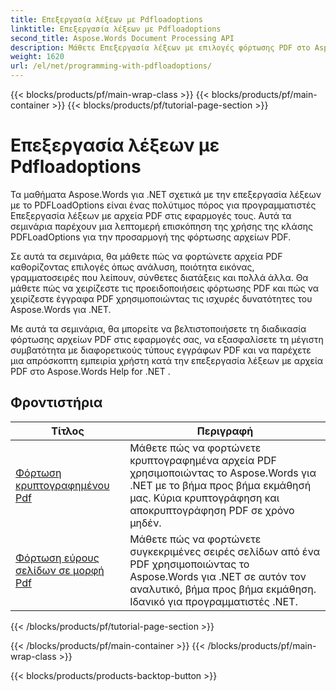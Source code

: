 ```yaml
---
title: Επεξεργασία λέξεων με Pdfloadoptions
linktitle: Επεξεργασία λέξεων με Pdfloadoptions
second_title: Aspose.Words Document Processing API
description: Μάθετε Επεξεργασία λέξεων με επιλογές φόρτωσης PDF στο Aspose.Words για .NET. Μάθετε πώς να φορτώνετε και να χειρίζεστε έγγραφα του Word σε μορφή PDF με οδηγίες βήμα προς βήμα και δείγμα κώδικα.
weight: 1620
url: /el/net/programming-with-pdfloadoptions/
---
```


{{< blocks/products/pf/main-wrap-class >}}
{{< blocks/products/pf/main-container >}}
{{< blocks/products/pf/tutorial-page-section >}}

# Επεξεργασία λέξεων με Pdfloadoptions

Τα μαθήματα Aspose.Words για .NET σχετικά με την επεξεργασία λέξεων με το PDFLoadOptions είναι ένας πολύτιμος πόρος για προγραμματιστές Επεξεργασία λέξεων με αρχεία PDF στις εφαρμογές τους. Αυτά τα σεμινάρια παρέχουν μια λεπτομερή επισκόπηση της χρήσης της κλάσης PDFLoadOptions για την προσαρμογή της φόρτωσης αρχείων PDF.

Σε αυτά τα σεμινάρια, θα μάθετε πώς να φορτώνετε αρχεία PDF καθορίζοντας επιλογές όπως ανάλυση, ποιότητα εικόνας, γραμματοσειρές που λείπουν, σύνθετες διατάξεις και πολλά άλλα. Θα μάθετε πώς να χειρίζεστε τις προειδοποιήσεις φόρτωσης PDF και πώς να χειρίζεστε έγγραφα PDF χρησιμοποιώντας τις ισχυρές δυνατότητες του Aspose.Words για .NET.

Με αυτά τα σεμινάρια, θα μπορείτε να βελτιστοποιήσετε τη διαδικασία φόρτωσης αρχείων PDF στις εφαρμογές σας, να εξασφαλίσετε τη μέγιστη συμβατότητα με διαφορετικούς τύπους εγγράφων PDF και να παρέχετε μια απρόσκοπτη εμπειρία χρήστη κατά την επεξεργασία λέξεων με αρχεία PDF στο Aspose.Words Help for .NET .

 ## Φροντιστήρια
| Τίτλος | Περιγραφή |
| --- | --- |
| [Φόρτωση κρυπτογραφημένου Pdf](./load-encrypted-pdf/) | Μάθετε πώς να φορτώνετε κρυπτογραφημένα αρχεία PDF χρησιμοποιώντας το Aspose.Words για .NET με το βήμα προς βήμα εκμάθησή μας. Κύρια κρυπτογράφηση και αποκρυπτογράφηση PDF σε χρόνο μηδέν. |
| [Φόρτωση εύρους σελίδων σε μορφή Pdf](./load-page-range-of-pdf/) | Μάθετε πώς να φορτώνετε συγκεκριμένες σειρές σελίδων από ένα PDF χρησιμοποιώντας το Aspose.Words για .NET σε αυτόν τον αναλυτικό, βήμα προς βήμα εκμάθηση. Ιδανικό για προγραμματιστές .NET. |
{{< /blocks/products/pf/tutorial-page-section >}}

{{< /blocks/products/pf/main-container >}}
{{< /blocks/products/pf/main-wrap-class >}}

{{< blocks/products/products-backtop-button >}}
